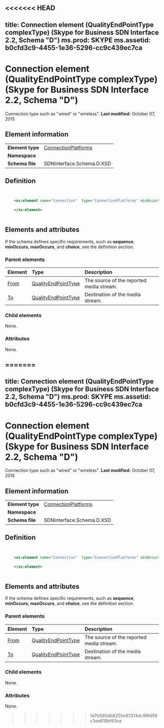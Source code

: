 <<<<<<< HEAD
---
title: Connection element (QualityEndPointType complexType) (Skype for Business SDN Interface 2.2, Schema "D")
ms.prod: SKYPE
ms.assetid: b0cfd3c9-4455-1e36-5296-cc9c439ec7ca
---


# Connection element (QualityEndPointType complexType) (Skype for Business SDN Interface 2.2, Schema "D")
Connection type such as "wired" or "wireless". 
 **Last modified:** October 07, 2015
  
    
    


## Element information


|||
|:-----|:-----|
|**Element type**| [ConnectionPlatforms](connectionplatforms-simpletype.md)|
|**Namespace**||
|**Schema file**|SDNInterface.Schema.D.XSD |
   

## Definition


```XML


    <xs:element name="Connection"  type="ConnectionPlatforms" minOccurs="0">
    
    </xs:element>
  
```


## Elements and attributes

If the schema defines specific requirements, such as **sequence**, **minOccurs**, **maxOccurs**, and **choice**, see the definition section. 
  
    
    

### Parent elements



|**Element**|**Type**|**Description**|
|:-----|:-----|:-----|
| [From](from-element-qualitytype-complextype.md)| [QualityEndPointType](qualityendpointtype-complextype-1.md)|The source of the reported media stream. |
| [To](to-element-qualitytype-complextype.md)| [QualityEndPointType](qualityendpointtype-complextype-1.md)|Destination of the media stream. |
   

### Child elements

None. 
  
    
    

### Attributes

None. 
  
    
    

=======
---
title: Connection element (QualityEndPointType complexType) (Skype for Business SDN Interface 2.2, Schema "D")
ms.prod: SKYPE
ms.assetid: b0cfd3c9-4455-1e36-5296-cc9c439ec7ca
---


# Connection element (QualityEndPointType complexType) (Skype for Business SDN Interface 2.2, Schema "D")
Connection type such as "wired" or "wireless". 
 **Last modified:** October 07, 2015
  
    
    


## Element information


|||
|:-----|:-----|
|**Element type**| [ConnectionPlatforms](connectionplatforms-simpletype.md)|
|**Namespace**||
|**Schema file**|SDNInterface.Schema.D.XSD |
   

## Definition


```XML


    <xs:element name="Connection"  type="ConnectionPlatforms" minOccurs="0">
    
    </xs:element>
  
```


## Elements and attributes

If the schema defines specific requirements, such as **sequence**, **minOccurs**, **maxOccurs**, and **choice**, see the definition section. 
  
    
    

### Parent elements



|**Element**|**Type**|**Description**|
|:-----|:-----|:-----|
| [From](from-element-qualitytype-complextype.md)| [QualityEndPointType](qualityendpointtype-complextype-1.md)|The source of the reported media stream. |
| [To](to-element-qualitytype-complextype.md)| [QualityEndPointType](qualityendpointtype-complextype-1.md)|Destination of the media stream. |
   

### Child elements

None. 
  
    
    

### Attributes

None. 
  
    
    

>>>>>>> 1d7b580db8255e93314dc99fd58c3ee618bf63ce
